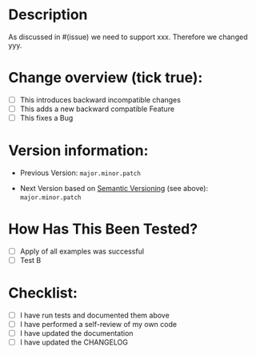 # Description

<!-- Please include a summary of changes and which issues are fixed -->
<!-- Example -->

As discussed in #(issue) we need to support xxx. Therefore we changed yyy.

# Change overview (tick true):

- [ ] This introduces backward incompatible changes
- [ ] This adds a new backward compatible Feature
- [ ] This fixes a Bug

# Version information: 

<!-- Look up the current/previous Version and update it below -->
- Previous Version: `major.minor.patch`
<!-- Update the version below, under which version you plan to release this PR. See Link on information how to increment the version number -->
- Next Version based on [Semantic Versioning](https://semver.org/#summary) (see above): `major.minor.patch`

# How Has This Been Tested?

<!-- Please list and describe tests that you performed -->
<!-- You should always do some tests! -->

- [ ] Apply of all examples was successful
- [ ] Test B

# Checklist:

- [ ] I have run tests and documented them above
- [ ] I have performed a self-review of my own code
- [ ] I have updated the documentation
- [ ] I have updated the CHANGELOG

